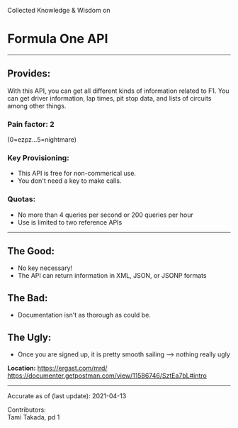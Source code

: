Collected Knowledge & Wisdom on
# Formula One API
---
## Provides:
With this API, you can get all different kinds of information related to F1. You can get driver information, lap times, pit stop data, and lists of circuits among other things.

### Pain factor: 2
(0=ezpz...5=nightmare)

### Key Provisioning:     
- This API is free for non-commerical use.
- You don't need a key to make calls.

### Quotas:
-  No more than 4 queries per second or 200 queries per hour
-  Use is limited to two reference APIs

---

## The Good:
- No key necessary!
- The API can return information in XML, JSON, or JSONP formats

## The Bad:
- Documentation isn't as thorough as could be.
## The Ugly:
- Once you are signed up, it is pretty smooth sailing --> nothing really ugly

**Location:** https://ergast.com/mrd/
https://documenter.getpostman.com/view/11586746/SztEa7bL#intro

---

Accurate as of (last update):    2021-04-13

Contributors:  
Tami Takada, pd 1  
